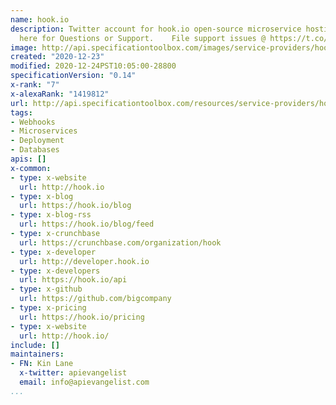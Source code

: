 ```yaml
---
name: hook.io
description: Twitter account for hook.io open-source microservice hosting platform.    Tweet
  here for Questions or Support.    File support issues @ https://t.co/jHGKd4iuop
image: http://api.specificationtoolbox.com/images/service-providers/hook-io.jpg
created: "2020-12-23"
modified: 2020-12-24PST10:05:00-28800
specificationVersion: "0.14"
x-rank: "7"
x-alexaRank: "1419812"
url: http://api.specificationtoolbox.com/resources/service-providers/hook-io/
tags:
- Webhooks
- Microservices
- Deployment
- Databases
apis: []
x-common:
- type: x-website
  url: http://hook.io
- type: x-blog
  url: https://hook.io/blog
- type: x-blog-rss
  url: https://hook.io/blog/feed
- type: x-crunchbase
  url: https://crunchbase.com/organization/hook
- type: x-developer
  url: http://developer.hook.io
- type: x-developers
  url: https://hook.io/api
- type: x-github
  url: https://github.com/bigcompany
- type: x-pricing
  url: https://hook.io/pricing
- type: x-website
  url: http://hook.io/
include: []
maintainers:
- FN: Kin Lane
  x-twitter: apievangelist
  email: info@apievangelist.com
...
```

